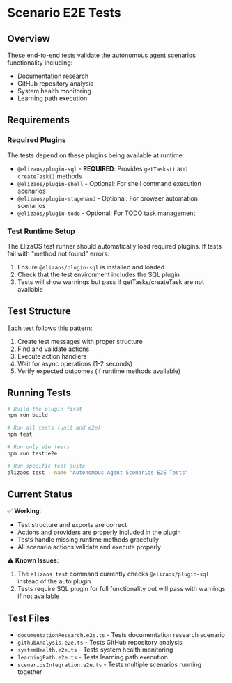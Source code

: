 # Scenario E2E Tests

## Overview

These end-to-end tests validate the autonomous agent scenarios functionality including:

- Documentation research
- GitHub repository analysis
- System health monitoring
- Learning path execution

## Requirements

### Required Plugins

The tests depend on these plugins being available at runtime:

- `@elizaos/plugin-sql` - **REQUIRED**: Provides `getTasks()` and `createTask()` methods
- `@elizaos/plugin-shell` - Optional: For shell command execution scenarios
- `@elizaos/plugin-stagehand` - Optional: For browser automation scenarios
- `@elizaos/plugin-todo` - Optional: For TODO task management

### Test Runtime Setup

The ElizaOS test runner should automatically load required plugins. If tests fail with "method not found" errors:

1. Ensure `@elizaos/plugin-sql` is installed and loaded
2. Check that the test environment includes the SQL plugin
3. Tests will show warnings but pass if getTasks/createTask are not available

## Test Structure

Each test follows this pattern:

1. Create test messages with proper structure
2. Find and validate actions
3. Execute action handlers
4. Wait for async operations (1-2 seconds)
5. Verify expected outcomes (if runtime methods available)

## Running Tests

```bash
# Build the plugin first
npm run build

# Run all tests (unit and e2e)
npm test

# Run only e2e tests
npm run test:e2e

# Run specific test suite
elizaos test --name "Autonomous Agent Scenarios E2E Tests"
```

## Current Status

✅ **Working**:

- Test structure and exports are correct
- Actions and providers are properly included in the plugin
- Tests handle missing runtime methods gracefully
- All scenario actions validate and execute properly

⚠️ **Known Issues**:

1. The `elizaos test` command currently checks `@elizaos/plugin-sql` instead of the auto plugin
2. Tests require SQL plugin for full functionality but will pass with warnings if not available

## Test Files

- `documentationResearch.e2e.ts` - Tests documentation research scenario
- `githubAnalysis.e2e.ts` - Tests GitHub repository analysis
- `systemHealth.e2e.ts` - Tests system health monitoring
- `learningPath.e2e.ts` - Tests learning path execution
- `scenariosIntegration.e2e.ts` - Tests multiple scenarios running together
